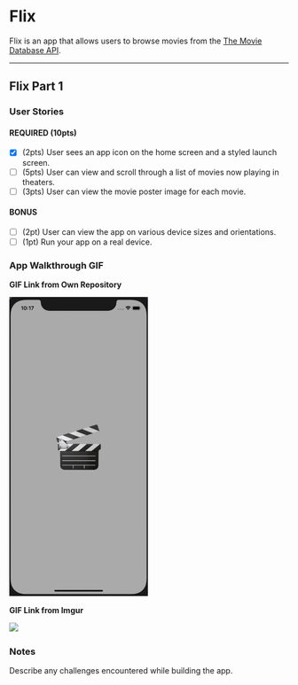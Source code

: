 # Flix

Flix is an app that allows users to browse movies from the [The Movie Database API](http://docs.themoviedb.apiary.io/#).

---

## Flix Part 1

### User Stories

#### REQUIRED (10pts)
- [x] (2pts) User sees an app icon on the home screen and a styled launch screen.
- [ ] (5pts) User can view and scroll through a list of movies now playing in theaters.
- [ ] (3pts) User can view the movie poster image for each movie.

#### BONUS
- [ ] (2pt) User can view the app on various device sizes and orientations.
- [ ] (1pt) Run your app on a real device.

### App Walkthrough GIF

**GIF Link from Own Repository**

<img src="https://github.com/pd-wq/Sheilla/blob/main/grader-task-ios.gif" width=250><br>

**GIF Link from Imgur**

<img src="https://i.imgur.com/cyN0ANs.gif" width=250><br>

### Notes
Describe any challenges encountered while building the app.

